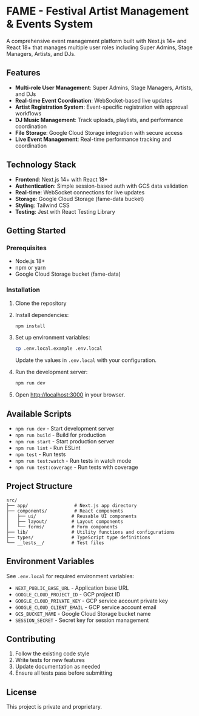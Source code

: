 # FAME - Festival Artist Management & Events System

A comprehensive event management platform built with Next.js 14+ and React 18+ that manages multiple user roles including Super Admins, Stage Managers, Artists, and DJs.

## Features

-   **Multi-role User Management**: Super Admins, Stage Managers, Artists, and DJs
-   **Real-time Event Coordination**: WebSocket-based live updates
-   **Artist Registration System**: Event-specific registration with approval workflows
-   **DJ Music Management**: Track uploads, playlists, and performance coordination
-   **File Storage**: Google Cloud Storage integration with secure access
-   **Live Event Management**: Real-time performance tracking and coordination

## Technology Stack

-   **Frontend**: Next.js 14+ with React 18+
-   **Authentication**: Simple session-based auth with GCS data validation
-   **Real-time**: WebSocket connections for live updates
-   **Storage**: Google Cloud Storage (fame-data bucket)
-   **Styling**: Tailwind CSS
-   **Testing**: Jest with React Testing Library

## Getting Started

### Prerequisites

-   Node.js 18+
-   npm or yarn
-   Google Cloud Storage bucket (fame-data)

### Installation

1. Clone the repository
2. Install dependencies:

    ```bash
    npm install
    ```

3. Set up environment variables:

    ```bash
    cp .env.local.example .env.local
    ```

    Update the values in `.env.local` with your configuration.

4. Run the development server:

    ```bash
    npm run dev
    ```

5. Open [http://localhost:3000](http://localhost:3000) in your browser.

## Available Scripts

-   `npm run dev` - Start development server
-   `npm run build` - Build for production
-   `npm run start` - Start production server
-   `npm run lint` - Run ESLint
-   `npm test` - Run tests
-   `npm run test:watch` - Run tests in watch mode
-   `npm run test:coverage` - Run tests with coverage

## Project Structure

```
src/
├── app/                 # Next.js app directory
├── components/          # React components
│   ├── ui/             # Reusable UI components
│   ├── layout/         # Layout components
│   └── forms/          # Form components
├── lib/                # Utility functions and configurations
├── types/              # TypeScript type definitions
└── __tests__/          # Test files
```

## Environment Variables

See `.env.local` for required environment variables:

-   `NEXT_PUBLIC_BASE_URL` - Application base URL
-   `GOOGLE_CLOUD_PROJECT_ID` - GCP project ID
-   `GOOGLE_CLOUD_PRIVATE_KEY` - GCP service account private key
-   `GOOGLE_CLOUD_CLIENT_EMAIL` - GCP service account email
-   `GCS_BUCKET_NAME` - Google Cloud Storage bucket name
-   `SESSION_SECRET` - Secret key for session management

## Contributing

1. Follow the existing code style
2. Write tests for new features
3. Update documentation as needed
4. Ensure all tests pass before submitting

## License

This project is private and proprietary.
